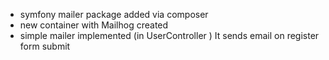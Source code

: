 - symfony mailer package added via composer
- new container with Mailhog created
- simple mailer implemented (in UserController ) It sends email on register form submit